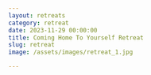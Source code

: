 ```yaml
---
layout: retreats
category: retreat
date: 2023-11-29 00:00:00
title: Coming Home To Yourself Retreat
slug: retreat
image: /assets/images/retreat_1.jpg

---
```


